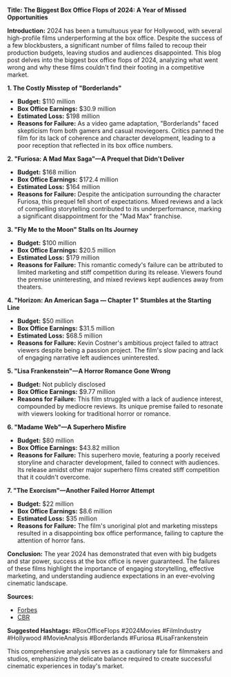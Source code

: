 **Title: The Biggest Box Office Flops of 2024: A Year of Missed Opportunities**

**Introduction:**
2024 has been a tumultuous year for Hollywood, with several high-profile films underperforming at the box office. Despite the success of a few blockbusters, a significant number of films failed to recoup their production budgets, leaving studios and audiences disappointed. This blog post delves into the biggest box office flops of 2024, analyzing what went wrong and why these films couldn't find their footing in a competitive market.

**1. The Costly Misstep of "Borderlands"**
- **Budget:** $110 million
- **Box Office Earnings:** $30.9 million
- **Estimated Loss:** $198 million
- **Reasons for Failure:** As a video game adaptation, "Borderlands" faced skepticism from both gamers and casual moviegoers. Critics panned the film for its lack of coherence and character development, leading to a poor reception that reflected in its box office numbers.

**2. "Furiosa: A Mad Max Saga"—A Prequel that Didn't Deliver**
- **Budget:** $168 million
- **Box Office Earnings:** $172.4 million
- **Estimated Loss:** $164 million
- **Reasons for Failure:** Despite the anticipation surrounding the character Furiosa, this prequel fell short of expectations. Mixed reviews and a lack of compelling storytelling contributed to its underperformance, marking a significant disappointment for the "Mad Max" franchise.

**3. "Fly Me to the Moon" Stalls on Its Journey**
- **Budget:** $100 million
- **Box Office Earnings:** $20.5 million
- **Estimated Loss:** $179 million
- **Reasons for Failure:** This romantic comedy's failure can be attributed to limited marketing and stiff competition during its release. Viewers found the premise uninteresting, and mixed reviews kept audiences away from theaters.

**4. "Horizon: An American Saga — Chapter 1" Stumbles at the Starting Line**
- **Budget:** $50 million
- **Box Office Earnings:** $31.5 million
- **Estimated Loss:** $68.5 million
- **Reasons for Failure:** Kevin Costner's ambitious project failed to attract viewers despite being a passion project. The film's slow pacing and lack of engaging narrative left audiences uninterested.

**5. "Lisa Frankenstein"—A Horror Romance Gone Wrong**
- **Budget:** Not publicly disclosed
- **Box Office Earnings:** $9.77 million
- **Reasons for Failure:** This film struggled with a lack of audience interest, compounded by mediocre reviews. Its unique premise failed to resonate with viewers looking for traditional horror or romance.

**6. "Madame Web"—A Superhero Misfire**
- **Budget:** $80 million
- **Box Office Earnings:** $43.82 million
- **Reasons for Failure:** This superhero movie, featuring a poorly received storyline and character development, failed to connect with audiences. Its release amidst other major superhero films created stiff competition that it couldn't overcome.

**7. "The Exorcism"—Another Failed Horror Attempt**
- **Budget:** $22 million
- **Box Office Earnings:** $8.6 million
- **Estimated Loss:** $35 million
- **Reasons for Failure:** The film's unoriginal plot and marketing missteps resulted in a disappointing box office performance, failing to capture the attention of horror fans.

**Conclusion:**
The year 2024 has demonstrated that even with big budgets and star power, success at the box office is never guaranteed. The failures of these films highlight the importance of engaging storytelling, effective marketing, and understanding audience expectations in an ever-evolving cinematic landscape.

**Sources:**
- [Forbes](https://www.forbes.com/sites/brianbushard/2024/07/05/here-are-2024s-biggest-box-office-flops-so-far-from-lisa-frankenstein-to-madame-web/)
- [CBR](https://www.cbr.com/biggest-summer-box-office-flops-2024/)

**Suggested Hashtags:**
#BoxOfficeFlops #2024Movies #FilmIndustry #Hollywood #MovieAnalysis #Borderlands #Furiosa #LisaFrankenstein

This comprehensive analysis serves as a cautionary tale for filmmakers and studios, emphasizing the delicate balance required to create successful cinematic experiences in today's market.